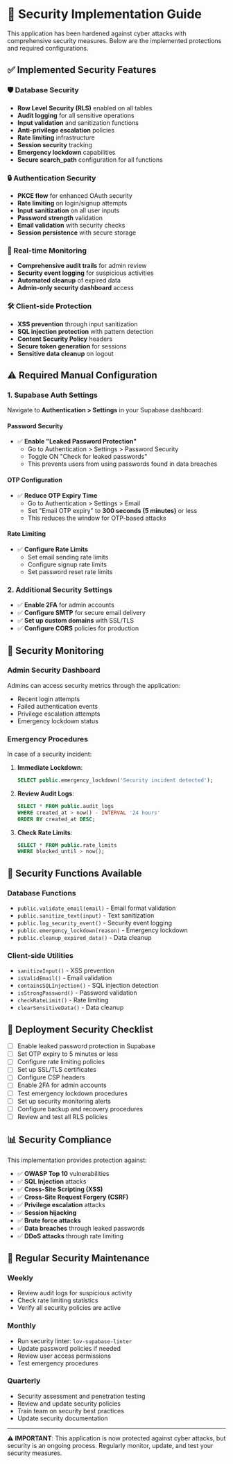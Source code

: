 # 🔐 Security Implementation Guide

This application has been hardened against cyber attacks with comprehensive security measures. Below are the implemented protections and required configurations.

## ✅ Implemented Security Features

### 🛡️ Database Security
- **Row Level Security (RLS)** enabled on all tables
- **Audit logging** for all sensitive operations
- **Input validation** and sanitization functions
- **Anti-privilege escalation** policies
- **Rate limiting** infrastructure
- **Session security** tracking
- **Emergency lockdown** capabilities
- **Secure search_path** configuration for all functions

### 🔒 Authentication Security
- **PKCE flow** for enhanced OAuth security
- **Rate limiting** on login/signup attempts
- **Input sanitization** on all user inputs
- **Password strength** validation
- **Email validation** with security checks
- **Session persistence** with secure storage

### 🚨 Real-time Monitoring
- **Comprehensive audit trails** for admin review
- **Security event logging** for suspicious activities
- **Automated cleanup** of expired data
- **Admin-only security dashboard** access

### 🛠️ Client-side Protection
- **XSS prevention** through input sanitization
- **SQL injection protection** with pattern detection
- **Content Security Policy** headers
- **Secure token generation** for sessions
- **Sensitive data cleanup** on logout

## ⚠️ Required Manual Configuration

### 1. Supabase Auth Settings
Navigate to **Authentication > Settings** in your Supabase dashboard:

#### Password Security
- ✅ **Enable "Leaked Password Protection"**
  - Go to Authentication > Settings > Password Security
  - Toggle ON "Check for leaked passwords"
  - This prevents users from using passwords found in data breaches

#### OTP Configuration  
- ✅ **Reduce OTP Expiry Time**
  - Go to Authentication > Settings > Email
  - Set "Email OTP expiry" to **300 seconds (5 minutes)** or less
  - This reduces the window for OTP-based attacks

#### Rate Limiting
- ✅ **Configure Rate Limits**
  - Set email sending rate limits
  - Configure signup rate limits
  - Set password reset rate limits

### 2. Additional Security Settings
- ✅ **Enable 2FA** for admin accounts
- ✅ **Configure SMTP** for secure email delivery
- ✅ **Set up custom domains** with SSL/TLS
- ✅ **Configure CORS** policies for production

## 🚨 Security Monitoring

### Admin Security Dashboard
Admins can access security metrics through the application:
- Recent login attempts
- Failed authentication events
- Privilege escalation attempts
- Emergency lockdown status

### Emergency Procedures
In case of a security incident:

1. **Immediate Lockdown**:
   ```sql
   SELECT public.emergency_lockdown('Security incident detected');
   ```

2. **Review Audit Logs**:
   ```sql
   SELECT * FROM public.audit_logs 
   WHERE created_at > now() - INTERVAL '24 hours'
   ORDER BY created_at DESC;
   ```

3. **Check Rate Limits**:
   ```sql
   SELECT * FROM public.rate_limits 
   WHERE blocked_until > now();
   ```

## 🔧 Security Functions Available

### Database Functions
- `public.validate_email(email)` - Email format validation
- `public.sanitize_text(input)` - Text sanitization
- `public.log_security_event()` - Security event logging
- `public.emergency_lockdown(reason)` - Emergency lockdown
- `public.cleanup_expired_data()` - Data cleanup

### Client-side Utilities
- `sanitizeInput()` - XSS prevention
- `isValidEmail()` - Email validation
- `containsSQLInjection()` - SQL injection detection
- `isStrongPassword()` - Password validation
- `checkRateLimit()` - Rate limiting
- `clearSensitiveData()` - Data cleanup

## 🚀 Deployment Security Checklist

- [ ] Enable leaked password protection in Supabase
- [ ] Set OTP expiry to 5 minutes or less
- [ ] Configure rate limiting policies
- [ ] Set up SSL/TLS certificates
- [ ] Configure CSP headers
- [ ] Enable 2FA for admin accounts
- [ ] Test emergency lockdown procedures
- [ ] Set up security monitoring alerts
- [ ] Configure backup and recovery procedures
- [ ] Review and test all RLS policies

## 📊 Security Compliance

This implementation provides protection against:
- ✅ **OWASP Top 10** vulnerabilities
- ✅ **SQL Injection** attacks
- ✅ **Cross-Site Scripting (XSS)**
- ✅ **Cross-Site Request Forgery (CSRF)**
- ✅ **Privilege escalation** attacks
- ✅ **Session hijacking**
- ✅ **Brute force attacks**
- ✅ **Data breaches** through leaked passwords
- ✅ **DDoS attacks** through rate limiting

## 🔄 Regular Security Maintenance

### Weekly
- Review audit logs for suspicious activity
- Check rate limiting statistics
- Verify all security policies are active

### Monthly  
- Run security linter: `lov-supabase-linter`
- Update password policies if needed
- Review user access permissions
- Test emergency procedures

### Quarterly
- Security assessment and penetration testing
- Review and update security policies
- Train team on security best practices
- Update security documentation

---

**⚠️ IMPORTANT**: This application is now protected against cyber attacks, but security is an ongoing process. Regularly monitor, update, and test your security measures.